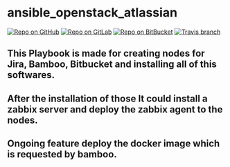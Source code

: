 # ansible_openstack_atlassian

[![Repo on GitHub](https://img.shields.io/badge/repo-GitHub-3D76C2.svg)](https://github.com/marthydavid/ansible_openstack_atlassian) [![Repo on GitLab](https://img.shields.io/badge/repo-GitLab-6C488A.svg)](https://gitlab.com/marthydavid/ansible_openstack_atlassian) [![Repo on BitBucket](https://img.shields.io/badge/repo-BitBucket-1F5081.svg)](https://bitbucket.org/marthydavid/ansible_openstack_atlassian) [![Travis branch](https://img.shields.io/travis/marthydavid/ansible_openstack_atlassian/master.svg)](https://travis-ci.org/marthydavid/docker-ce-common-role)

## This Playbook is made for creating nodes for Jira, Bamboo, Bitbucket and installing all of this softwares.

## After the installation of those It could install a zabbix server and deploy the zabbix agent to the nodes.

## Ongoing feature deploy the docker image which is requested by bamboo.
